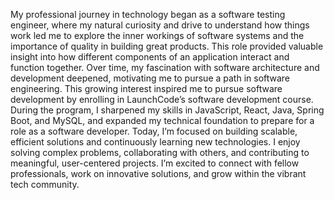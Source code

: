 
   My professional journey in technology began as a software testing engineer, where my natural curiosity and drive to understand how things work led me to explore the inner workings of software systems and the importance of quality in building great products. This role provided valuable insight into how different components of an application interact and function together.
    Over time, my fascination with software architecture and development deepened, motivating me to pursue a path in software engineering.
This growing interest inspired me to pursue software development by enrolling in LaunchCode’s software development course. 
During the program, I sharpened my skills in JavaScript, React, Java, Spring Boot, and MySQL, and expanded my technical foundation to prepare for a role as a software developer.
     Today, I’m focused on building scalable, efficient solutions and continuously learning new technologies. I enjoy 
solving complex problems, collaborating with others, and contributing to meaningful, user-centered projects. I’m excited 
to connect with fellow professionals, work on innovative solutions, and grow within the vibrant tech community.
